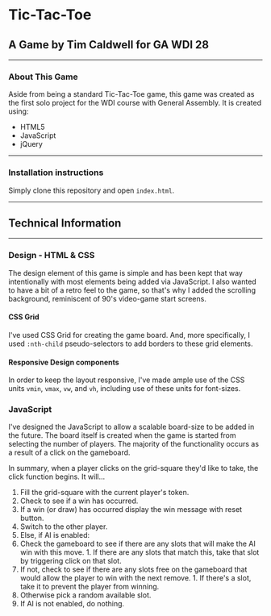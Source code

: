 # Tic-Tac-Toe
## A Game by Tim Caldwell for GA WDI 28
---
### About This Game
Aside from being a standard Tic-Tac-Toe game, this game was created as the first solo project for the WDI course with General Assembly. It is created using:

* HTML5
* JavaScript
* jQuery

---
### Installation instructions
Simply clone this repository and open `index.html`.

---
## Technical Information
---
### Design - HTML & CSS
The design element of this game is simple and has been kept that way intentionally with most elements being added via JavaScript. I also wanted to have a bit of a retro feel to the game, so that's why I added the scrolling background, reminiscent of 90's video-game start screens.

#### CSS Grid
I've used CSS Grid for creating the game board. And, more specifically, I used `:nth-child` pseudo-selectors to add borders to these grid elements.

#### Responsive Design components
In order to keep the layout responsive, I've made ample use of the CSS units `vmin`, `vmax`, `vw`, and `vh`, including use of these units for font-sizes.

### JavaScript
I've designed the JavaScript to allow a scalable board-size to be added in the future. The board itself is created when the game is started from selecting the number of players. The majority of the functionality occurs as a result of a click on the gameboard.

In summary, when a player clicks on the grid-square they'd like to take, the click function begins. It will...
1. Fill the grid-square with the current player's token.
2. Check to see if a win has occurred.
  1. If a win (or draw) has occurred display the win message with reset button.
3. Switch to the other player.
4. Else, if AI is enabled:
  1. Check the gameboard to see if there are any slots that will make the AI win with this move.
    1. If there are any slots that match this, take that slot by triggering click on that slot.
  2. If not, check to see if there are any slots free on the gameboard that would allow the player to win with the next remove.
    1. If there's a slot, take it to prevent the player from winning.
  3. Otherwise pick a random available slot.
5. If AI is not enabled, do nothing.
